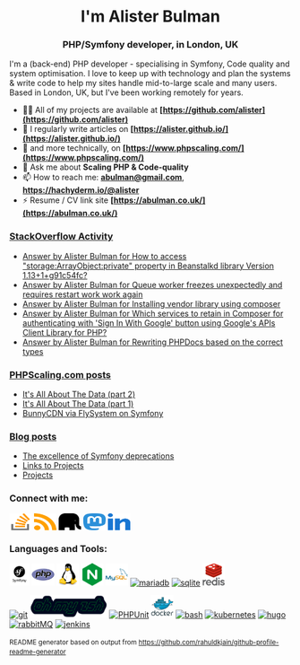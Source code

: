 <h1 align="center">I'm Alister Bulman</h1>
<h3 align="center">PHP/Symfony developer, in London, UK</h3>

I'm a (back-end) PHP developer - specialising in Symfony, Code quality and system optimisation. I love to keep up with technology and plan the systems & write code to help my sites handle mid-to-large scale and many users. Based in London, UK, but I've been working remotely for years.


- 👨‍💻 All of my projects are available at **[https://github.com/alister](https://github.com/alister)**
- 📝 I regularly write articles on **[https://alister.github.io/](https://alister.github.io/)**
- 📝 and more technically, on **[https://www.phpscaling.com/](https://www.phpscaling.com/)**
- 💬 Ask me about **Scaling PHP & Code-quality**
- 📫 How to reach me: **abulman@gmail.com**, **https://hachyderm.io/@alister**
- ⚡ Resume / CV link site **[https://abulman.co.uk/](https://abulman.co.uk/)**


### [StackOverflow Activity](https://stackoverflow.com/users/6216)
<!-- STACKOVERFLOW:START -->
- [Answer by Alister Bulman for How to access &quot;storage:ArrayObject:private&quot; property in Beanstalkd library Version 1.13+1+g91c54fc?](https://stackoverflow.com/questions/78499055/how-to-access-storagearrayobjectprivate-property-in-beanstalkd-library-versi/78499658#78499658)
- [Answer by Alister Bulman for Queue worker freezes unexpectedly and requires restart work work again](https://stackoverflow.com/questions/77755825/queue-worker-freezes-unexpectedly-and-requires-restart-work-work-again/77758946#77758946)
- [Answer by Alister Bulman for Installing vendor library using composer](https://stackoverflow.com/questions/77466723/installing-vendor-library-using-composer/77466782#77466782)
- [Answer by Alister Bulman for Which services to retain in Composer for authenticating with &#39;Sign In With Google&#39; button using Google&#39;s APIs Client Library for PHP?](https://stackoverflow.com/questions/77280133/which-services-to-retain-in-composer-for-authenticating-with-sign-in-with-googl/77317327#77317327)
- [Answer by Alister Bulman for Rewriting PHPDocs based on the correct types](https://stackoverflow.com/questions/76497668/rewriting-phpdocs-based-on-the-correct-types/77218104#77218104)
<!-- STACKOVERFLOW:END -->

### [PHPScaling.com posts](https://www.phpscaling.com/)
<!-- PHPSCALING-LIST:START -->
- [It&#39;s All About The Data &lpar;part 2&rpar;](https://www.phpscaling.com/post/its-all-about-the-data-2/)
- [It&#39;s All About The Data &lpar;part 1&rpar;](https://www.phpscaling.com/post/its-all-about-the-data-1/)
- [BunnyCDN via FlySystem on Symfony](https://www.phpscaling.com/post/flysystem-bunnycdn-on-symfony/)
<!-- PHPSCALING-LIST:END -->

### [Blog posts](https://alister.github.io/)
<!-- BLOG-POST-LIST:START -->
- [The excellence of Symfony deprecations](https://alister.github.io/blog/2022/12/21/the-excellence-of-symfony-deprecations/)
- [Links to Projects](https://alister.github.io/blog/2022/03/07/links-to-projects/)
- [Projects](https://alister.github.io/projects/)
<!-- BLOG-POST-LIST:END -->

<h3 align="left">Connect with me:</h3>
<p align="left">
<a href="https://stackoverflow.com/users/6216" target="blank"><img align="center" src="./images/stack-overflow.svg" alt="Alister Bulman @ Stackoverflow" height="30" width="40" /></a>
<a href="https://alister.github.io/" target="blank"><img align="center" src="./images/rss.svg" alt="alister.github.io tech-blog" title="alister.github.io tech-blog" height="30" width="40" /></a>
<a href="https://www.phpscaling.com/" target="blank"><img align="center" src="./images/elephpant.svg" alt="www.phpscaling.com tech-blog" title="www.phpscaling.com tech-blog" height="30" width="40" /></a>
<a href="https://hachyderm.io/@alister" target="blank"><img align="center" src="./images/Mastodon_Logotype_Simple.svg" alt="@Alister@hachyderm.io" height="30" width="40" /></a>
<a href="https://www.linkedin.com/in/alisterbulman/" target="blank"><img align="center" src="./images/linked-in-alt.svg" alt="alister.bulman @ LinkedIn" height="30" width="40" /></a>
</p>

<h3 align="left">Languages and Tools:</h3>
<p align="left">
  <a href="https://symfony.com" target="_blank" rel="noreferrer"><img src="./images/symfony_black_03.svg" alt="symfony" height="40"/></a>
  <a href="https://www.php.net" target="_blank" rel="noreferrer"><img src="https://raw.githubusercontent.com/devicons/devicon/master/icons/php/php-original.svg" alt="php" height="40"/></a>
  <a href="https://www.linux.org/" target="_blank" rel="noreferrer"><img src="https://raw.githubusercontent.com/devicons/devicon/master/icons/linux/linux-original.svg" alt="linux" height="40"/></a>
  <a href="https://www.nginx.com" target="_blank" rel="noreferrer"><img src="https://raw.githubusercontent.com/devicons/devicon/master/icons/nginx/nginx-original.svg" alt="nginx" height="40"/></a>
  <a href="https://www.mysql.com/" target="_blank" rel="noreferrer"><img src="https://raw.githubusercontent.com/devicons/devicon/master/icons/mysql/mysql-original-wordmark.svg" alt="mysql" height="40"/></a>
  <a href="https://mariadb.org/" target="_blank" rel="noreferrer"><img src="https://www.vectorlogo.zone/logos/mariadb/mariadb-icon.svg" alt="mariadb" height="40"/></a>
  <a href="https://www.sqlite.org/" target="_blank" rel="noreferrer"><img src="https://www.vectorlogo.zone/logos/sqlite/sqlite-icon.svg" alt="sqlite" height="40"/></a>
  <a href="https://redis.io" target="_blank" rel="noreferrer"><img src="https://raw.githubusercontent.com/devicons/devicon/master/icons/redis/redis-original-wordmark.svg" alt="redis" width="40" height="40"/></a>

  <a href="https://git-scm.com/" target="_blank" rel="noreferrer"><img src="https://www.vectorlogo.zone/logos/git-scm/git-scm-icon.svg" alt="git" width="40" height="40"/></a>
  <a href="https://github.com/ohmyzsh/ohmyzsh" target="_blank" rel="noreferrer"><img src="./images/oh-my-zsh.png" alt="oh-my-zsh" height="40"/></a>
  <a href="https://phpunit.de/" target="_blank" rel="noreferrer"><img src="https://phpunit.de/img/phpunit.svg" alt="PHPUnit" height="40"/></a>
  <a href="https://www.docker.com/" target="_blank" rel="noreferrer"><img src="https://raw.githubusercontent.com/devicons/devicon/master/icons/docker/docker-original-wordmark.svg" alt="docker" width="40" height="40"/></a>
  <a href="https://www.gnu.org/software/bash/" target="_blank" rel="noreferrer"><img src="https://www.vectorlogo.zone/logos/gnu_bash/gnu_bash-icon.svg" alt="bash" width="40" height="40"/></a>
  <a href="https://kubernetes.io" target="_blank" rel="noreferrer"><img src="https://www.vectorlogo.zone/logos/kubernetes/kubernetes-icon.svg" alt="kubernetes" width="40" height="40"/></a>
  <a href="https://gohugo.io/" target="_blank" rel="noreferrer"><img src="https://api.iconify.design/logos-hugo.svg" alt="hugo" height="40"/></a>
  <a href="https://www.rabbitmq.com" target="_blank" rel="noreferrer"><img src="https://www.vectorlogo.zone/logos/rabbitmq/rabbitmq-icon.svg" alt="rabbitMQ" width="40" height="40"/></a>
  <a href="https://www.jenkins.io" target="_blank" rel="noreferrer"><img src="https://www.vectorlogo.zone/logos/jenkins/jenkins-icon.svg" alt="jenkins" width="40" height="40"/></a>
</p>


<!--
### Hi there 👋
**alister/alister** is a ✨ _special_ ✨ repository because its `README.md` (this file) appears on your GitHub profile.

Here are some ideas to get you started:

- 🔭 I’m currently working on ...
- 🌱 I’m currently learning ...
- 👯 I’m looking to collaborate on ...
- 🤔 I’m looking for help with ...
- 💬 Ask me about ...
- 📫 How to reach me: ...
- 😄 Pronouns: ...
- ⚡ Fun fact: ...
-->

<small>README generator based on output from https://github.com/rahuldkjain/github-profile-readme-generator </small>

